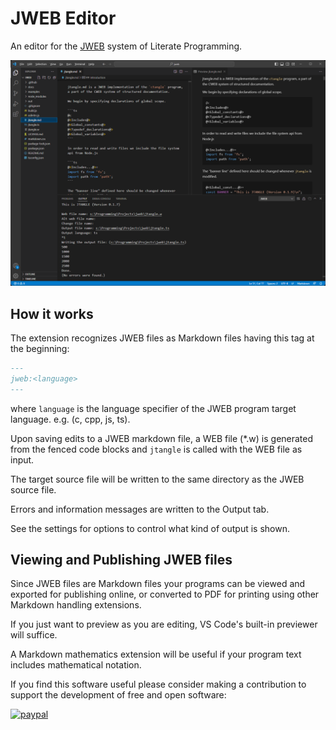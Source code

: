 # JWEB Editor

An editor for the [JWEB](https://github.com/matjp/jweb) system of Literate Programming.

![JWEB](./media/JWEB1.png)

## How it works

The extension recognizes JWEB files as Markdown files having this tag at the beginning:

```markdown
---
jweb:<language>
---
```

where `language` is the language specifier of the JWEB program target language. e.g. (c, cpp, js, ts).

Upon saving edits to a JWEB markdown file, a WEB file (*.w) is generated from the fenced code blocks and `jtangle` is called with the WEB file as input.

The target source file will be written to the same directory as the JWEB source file.

Errors and information messages are written to the Output tab.

See the settings for options to control what kind of output is shown.

## Viewing and Publishing JWEB files

Since JWEB files are Markdown files your programs can be viewed and exported for publishing online, or converted to PDF for printing using other Markdown handling extensions.

If you just want to preview as you are editing, VS Code's built-in previewer will suffice.

A Markdown mathematics extension will be useful if your program text includes mathematical notation.

If you find this software useful please consider making a contribution to support the development of free and open software:

[![paypal](https://www.paypalobjects.com/en_US/i/btn/btn_donateCC_LG.gif)](https://www.paypal.com/donate/?business=4Y8W9NDGYET6A&no_recurring=0&currency_code=USD)
